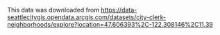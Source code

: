 This data was downloaded from https://data-seattlecitygis.opendata.arcgis.com/datasets/city-clerk-neighborhoods/explore?location=47.606393%2C-122.308146%2C11.39